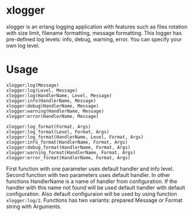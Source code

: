 # xlogger 
xlogger is an erlang logging application with features such as files rotation with size limit, filename formatting, message formatting. This logger has pre-defined log levels: info, debug, warning, error. You can specify your own log level.
# Usage

```
xlogger:log(Message)
xlogger:log(Level, Message)
xlogger:log(HandlerName, Level, Message)
xlogger:info(HandlerName, Message)
xlogger:debug(HandlerName, Message)
xlogger:warning(HandlerName, Message)
xlogger:error(HandlerName, Message)

xlogger:log_format(Format, Args)
xlogger:log_format(Level, Format, Args)
xlogger:log_format(HandlerName, Level, Format, Args)
xlogger:info_format(HandlerName, Format, Args)
xlogger:debug_format(HandlerName, Format, Args)
xlogger:warning_format(HandlerName, Format, Args)
xlogger:error_format(HandlerName, Format, Args)
```
First function with one parameter uses default handler and info level.
Second function with two parameters uses default handler.
In other functions HandlerName is a name of handler from configuration. If the handler with this name not found will be used default handler with default configuration. Also default configuraion will be used by using function <code>xlogger:log/2</code>.
Functions has two variants: prepared Message or Format string with Arguments.
